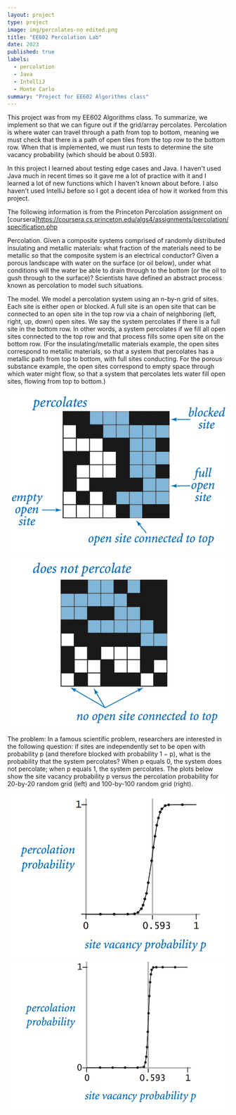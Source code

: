 ```yaml
---
layout: project
type: project
image: img/percolates-no edited.png
title: "EE602 Percolation Lab"
date: 2023
published: true
labels:
  - percolation
  - Java
  - IntelliJ
  - Monte Carlo
summary: "Project for EE602 Algorithms class"
---
```

This project was from my EE602 Algorithms class. To summarize, we implement so that we can figure out if the grid/array percolates. Percolation is where water can travel through a path from top to bottom, meaning we must check that there is a path of open tiles from the top row to the bottom row. When that is implemented, we must run tests to determine the site vacancy probability (which should be about 0.593).

In this project I learned about testing edge cases and Java. I haven't used Java much in recent times so it gave me a lot of practice with it and I learned a lot of new functions which I haven't known about before. I also haven't used IntelliJ before so I got a decent idea of how it worked from this project.

The following information is from the Princeton Percolation assignment on [coursera]https://coursera.cs.princeton.edu/algs4/assignments/percolation/specification.php

Percolation. Given a composite systems comprised of randomly distributed insulating and metallic materials: what fraction of the materials need to be metallic so that the composite system is an electrical conductor? Given a porous landscape with water on the surface (or oil below), under what conditions will the water be able to drain through to the bottom (or the oil to gush through to the surface)? Scientists have defined an abstract process known as percolation to model such situations.

The model. We model a percolation system using an n-by-n grid of sites. Each site is either open or blocked. A full site is an open site that can be connected to an open site in the top row via a chain of neighboring (left, right, up, down) open sites. We say the system percolates if there is a full site in the bottom row. In other words, a system percolates if we fill all open sites connected to the top row and that process fills some open site on the bottom row. (For the insulating/metallic materials example, the open sites correspond to metallic materials, so that a system that percolates has a metallic path from top to bottom, with full sites conducting. For the porous substance example, the open sites correspond to empty space through which water might flow, so that a system that percolates lets water fill open sites, flowing from top to bottom.)

<img class="img-fluid" src="../img/percolates-yes.png"> <img class="img-fluid" src="../img/percolates-no.png">

The problem: In a famous scientific problem, researchers are interested in the following question: if sites are independently set to be open with probability p (and therefore blocked with probability 1 − p), what is the probability that the system percolates? When p equals 0, the system does not percolate; when p equals 1, the system percolates. The plots below show the site vacancy probability p versus the percolation probability for 20-by-20 random grid (left) and 100-by-100 random grid (right).

<img class="img-fluid" src="../img/percolation-threshold20.png">  <img class="img-fluid" src="../img/percolation-threshold100.png">
